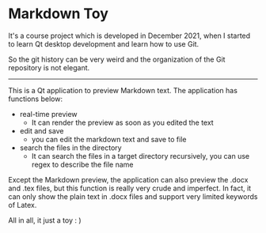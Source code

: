 # Markdown Toy

It's a course project which is developed in  December 2021, when I started to learn Qt desktop development and learn how to use Git.

So the git history can be very weird and the organization of the Git repository is not elegant.

---

This is a Qt application to preview Markdown text. The application has functions below:

- real-time preview
    - It can render the preview as soon as  you edited the text
- edit and save
    - you can edit the markdown text and save to file
- search the files in the directory
    - It can search the files in a target directory recursively, you can use regex to describe the file name

Except the Markdown preview, the application can also preview the .docx and .tex files, but this function is really very crude and imperfect. In fact, it can only show the plain text in .docx files and support very limited keywords of Latex.

All in all, it just a toy : )